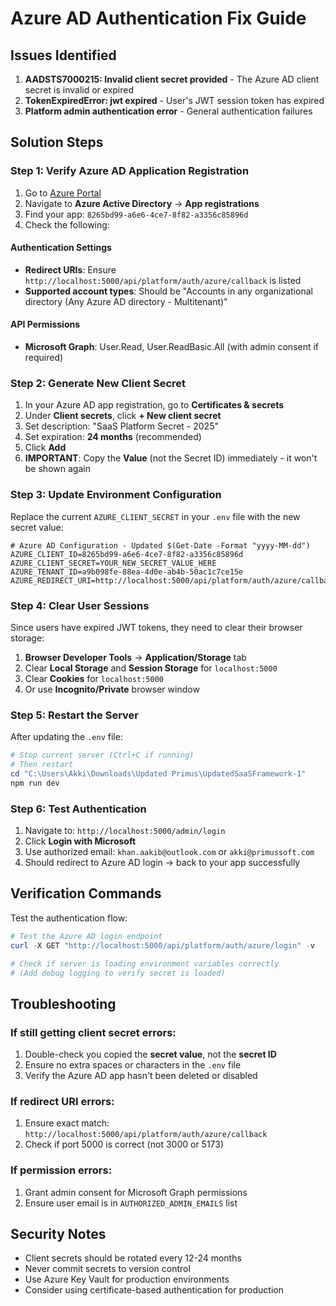# Azure AD Authentication Fix Guide

## Issues Identified

1. **AADSTS7000215: Invalid client secret provided** - The Azure AD client
   secret is invalid or expired
2. **TokenExpiredError: jwt expired** - User's JWT session token has expired
3. **Platform admin authentication error** - General authentication failures

## Solution Steps

### Step 1: Verify Azure AD Application Registration

1. Go to [Azure Portal](https://portal.azure.com)
2. Navigate to **Azure Active Directory** → **App registrations**
3. Find your app: `8265bd99-a6e6-4ce7-8f82-a3356c85896d`
4. Check the following:

#### Authentication Settings

- **Redirect URIs**: Ensure
  `http://localhost:5000/api/platform/auth/azure/callback` is listed
- **Supported account types**: Should be "Accounts in any organizational
  directory (Any Azure AD directory - Multitenant)"

#### API Permissions

- **Microsoft Graph**: User.Read, User.ReadBasic.All (with admin consent if
  required)

### Step 2: Generate New Client Secret

1. In your Azure AD app registration, go to **Certificates & secrets**
2. Under **Client secrets**, click **+ New client secret**
3. Set description: "SaaS Platform Secret - 2025"
4. Set expiration: **24 months** (recommended)
5. Click **Add**
6. **IMPORTANT**: Copy the **Value** (not the Secret ID) immediately - it won't
   be shown again

### Step 3: Update Environment Configuration

Replace the current `AZURE_CLIENT_SECRET` in your `.env` file with the new
secret value:

```env
# Azure AD Configuration - Updated $(Get-Date -Format "yyyy-MM-dd")
AZURE_CLIENT_ID=8265bd99-a6e6-4ce7-8f82-a3356c85896d
AZURE_CLIENT_SECRET=YOUR_NEW_SECRET_VALUE_HERE
AZURE_TENANT_ID=a9b098fe-88ea-4d0e-ab4b-50ac1c7ce15e
AZURE_REDIRECT_URI=http://localhost:5000/api/platform/auth/azure/callback
```

### Step 4: Clear User Sessions

Since users have expired JWT tokens, they need to clear their browser storage:

1. **Browser Developer Tools** → **Application/Storage** tab
2. Clear **Local Storage** and **Session Storage** for `localhost:5000`
3. Clear **Cookies** for `localhost:5000`
4. Or use **Incognito/Private** browser window

### Step 5: Restart the Server

After updating the `.env` file:

```powershell
# Stop current server (Ctrl+C if running)
# Then restart
cd "C:\Users\Akki\Downloads\Updated Primus\UpdatedSaaSFramework-1"
npm run dev
```

### Step 6: Test Authentication

1. Navigate to: `http://localhost:5000/admin/login`
2. Click **Login with Microsoft**
3. Use authorized email: `khan.aakib@outlook.com` or `akki@primussoft.com`
4. Should redirect to Azure AD login → back to your app successfully

## Verification Commands

Test the authentication flow:

```powershell
# Test the Azure AD login endpoint
curl -X GET "http://localhost:5000/api/platform/auth/azure/login" -v

# Check if server is loading environment variables correctly
# (Add debug logging to verify secret is loaded)
```

## Troubleshooting

### If still getting client secret errors:

1. Double-check you copied the **secret value**, not the **secret ID**
2. Ensure no extra spaces or characters in the `.env` file
3. Verify the Azure AD app hasn't been deleted or disabled

### If redirect URI errors:

1. Ensure exact match: `http://localhost:5000/api/platform/auth/azure/callback`
2. Check if port 5000 is correct (not 3000 or 5173)

### If permission errors:

1. Grant admin consent for Microsoft Graph permissions
2. Ensure user email is in `AUTHORIZED_ADMIN_EMAILS` list

## Security Notes

- Client secrets should be rotated every 12-24 months
- Never commit secrets to version control
- Use Azure Key Vault for production environments
- Consider using certificate-based authentication for production

